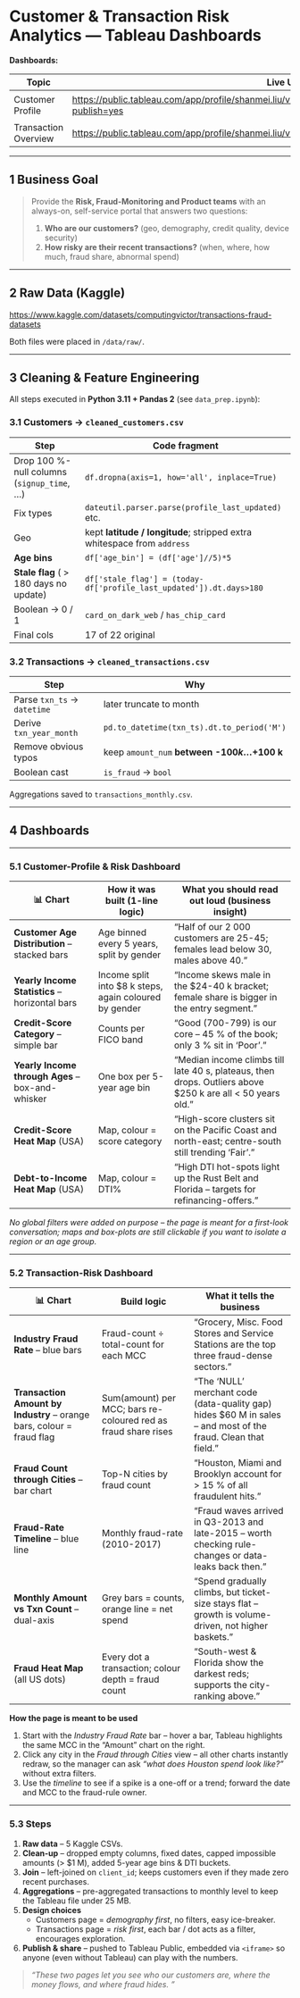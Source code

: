 # Customer & Transaction Risk Analytics — Tableau Dashboards

**Dashboards:**

| Topic | Live URL | Direct Embed (copy & paste) |
|-------|----------|-----------------------------|
| Customer Profile | https://public.tableau.com/app/profile/shanmei.liu/viz/Customer_dashboard_17494291925240/1_1?publish=yes | `<iframe src="https://public.tableau.com/views/Customer_dashboard_17494291925240/1_1?:embed=y&:showVizHome=no" width="100%" height="800" frameborder="0"></iframe>` |
| Transaction Overview | https://public.tableau.com/app/profile/shanmei.liu/viz/Transaction_dashboard/1_1?publish=yes | `<iframe src="https://public.tableau.com/views/Transaction_dashboard/1_1?:embed=y&:showVizHome=no" width="100%" height="800" frameborder="0"></iframe>` |

---

## 1  Business Goal

> Provide the **Risk, Fraud-Monitoring and Product teams** with an always-on, self-service portal that answers two questions:
>
> 1. **Who are our customers?**  (geo, demography, credit quality, device security)  
> 2. **How risky are their recent transactions?** (when, where, how much, fraud share, abnormal spend)

---

## 2  Raw Data (Kaggle)

https://www.kaggle.com/datasets/computingvictor/transactions-fraud-datasets

Both files were placed in `/data/raw/`.

---

## 3  Cleaning & Feature Engineering

All steps executed in **Python 3.11 + Pandas 2** (see `data_prep.ipynb`):

### 3.1 Customers → `cleaned_customers.csv`

| Step | Code fragment |
|------|---------------|
| Drop 100 %-null columns (`signup_time`, …) | `df.dropna(axis=1, how='all', inplace=True)` |
| Fix types | `dateutil.parser.parse(profile_last_updated)` etc. |
| Geo | kept **latitude / longitude**; stripped extra whitespace from `address` |
| **Age bins** | `df['age_bin'] = (df['age']//5)*5` |
| **Stale flag** ( > 180 days no update) | ```df['stale_flag'] = (today-df['profile_last_updated']).dt.days>180``` |
| Boolean → 0 / 1 | `card_on_dark_web` / `has_chip_card` |
| Final cols | 17 of 22 original |

### 3.2 Transactions → `cleaned_transactions.csv`

| Step | Why |
|------|-----|
| Parse `txn_ts` → `datetime` | later truncate to month |
| Derive `txn_year_month` | `pd.to_datetime(txn_ts).dt.to_period('M')` |
| Remove obvious typos | keep `amount_num` **between -$100 k … +$100 k** |
| Boolean cast | `is_fraud` → `bool` |

Aggregations saved to `transactions_monthly.csv`.

---

## 4  Dashboards   

---

### 5.1  Customer-Profile & Risk Dashboard  

| 📊 Chart | How it was built (1-line logic) | What you should read out loud (business insight) |
|----------|---------------------------------|--------------------------------------------------|
| **Customer Age Distribution** – stacked bars | Age binned every 5 years, split by gender | “Half of our 2 000 customers are 25-45; females lead below 30, males above 40.” |
| **Yearly Income Statistics** – horizontal bars | Income split into \$8 k steps, again coloured by gender | “Income skews male in the \$24-40 k bracket; female share is bigger in the entry segment.” |
| **Credit-Score Category** – simple bar | Counts per FICO band | “Good (700-799) is our core – 45 % of the book; only 3 % sit in ‘Poor’.” |
| **Yearly Income through Ages** – box-and-whisker | One box per 5-year age bin | “Median income climbs till late 40 s, plateaus, then drops. Outliers above \$250 k are all < 50 years old.” |
| **Credit-Score Heat Map** (USA) | Map, colour = score category | “High-score clusters sit on the Pacific Coast and north-east; centre-south still trending ‘Fair’.” |
| **Debt-to-Income Heat Map** (USA) | Map, colour = DTI% | “High DTI hot-spots light up the Rust Belt and Florida – targets for refinancing-offers.” |

*No global filters were added on purpose – the page is meant for a first-look conversation; maps and box-plots are still clickable if you want to isolate a region or an age group.*

---

### 5.2  Transaction-Risk Dashboard  

| 📊 Chart | Build logic | What it tells the business |
|----------|------------|-----------------------------|
| **Industry Fraud Rate** – blue bars | Fraud-count ÷ total-count for each MCC | “Grocery, Misc. Food Stores and Service Stations are the top three fraud-dense sectors.” |
| **Transaction Amount by Industry** – orange bars, colour = fraud flag | Sum(amount) per MCC; bars re-coloured red as fraud share rises | “The ‘NULL’ merchant code (data-quality gap) hides \$60 M in sales – and most of the fraud. Clean that field.” |
| **Fraud Count through Cities** – bar chart | Top-N cities by fraud count | “Houston, Miami and Brooklyn account for > 15 % of all fraudulent hits.” |
| **Fraud-Rate Timeline** – blue line | Monthly fraud-rate (2010-2017) | “Fraud waves arrived in Q3-2013 and late-2015 – worth checking rule-changes or data-leaks back then.” |
| **Monthly Amount vs Txn Count** – dual-axis | Grey bars = counts, orange line = net spend | “Spend gradually climbs, but ticket-size stays flat – growth is volume-driven, not higher baskets.” |
| **Fraud Heat Map** (all US dots) | Every dot a transaction; colour depth = fraud count | “South-west & Florida show the darkest reds; supports the city-ranking above.” |

**How the page is meant to be used**  
1. Start with the *Industry Fraud Rate* bar – hover a bar, Tableau highlights the same MCC in the “Amount” chart on the right.  
2. Click any city in the *Fraud through Cities* view – all other charts instantly redraw, so the manager can ask *“what does Houston spend look like?”* without extra filters.  
3. Use the *timeline* to see if a spike is a one-off or a trend; forward the date and MCC to the fraud-rule owner.

---

### 5.3 Steps 

1. **Raw data** – 5 Kaggle CSVs.  
2. **Clean-up** – dropped empty columns, fixed dates, capped impossible amounts (> \$1 M), added 5-year age bins & DTI buckets.  
3. **Join** – left-joined on `client_id`; keeps customers even if they made zero recent purchases.  
4. **Aggregations** – pre-aggregated transactions to monthly level to keep the Tableau file under 25 MB.  
5. **Design choices**  
   - Customers page = *demography first*, no filters, easy ice-breaker.  
   - Transactions page = *risk first*, each bar / dot acts as a filter, encourages exploration.  
6. **Publish & share** – pushed to Tableau Public, embedded via `<iframe>` so anyone (even without Tableau) can play with the numbers.
 
> *“These two pages let you see who our customers are, where the money flows, and where fraud hides. ”*

